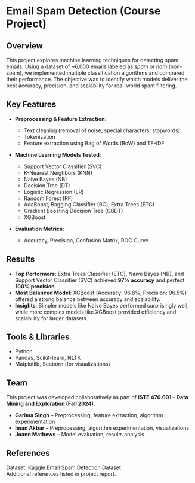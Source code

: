 # Email Spam Detection (Course Project)

## Overview
This project explores machine learning techniques for detecting spam emails. Using a dataset of ~6,000 emails labeled as *spam* or *ham* (non-spam), we implemented multiple classification algorithms and compared their performance. The objective was to identify which models deliver the best accuracy, precision, and scalability for real-world spam filtering.

## Key Features
- **Preprocessing & Feature Extraction**: 
  - Text cleaning (removal of noise, special characters, stopwords)  
  - Tokenization  
  - Feature extraction using Bag of Words (BoW) and TF-IDF  

- **Machine Learning Models Tested**:  
  - Support Vector Classifier (SVC)  
  - K-Nearest Neighbors (KNN)  
  - Naive Bayes (NB)  
  - Decision Tree (DT)  
  - Logistic Regression (LR)  
  - Random Forest (RF)  
  - AdaBoost, Bagging Classifier (BC), Extra Trees (ETC)  
  - Gradient Boosting Decision Tree (GBDT)  
  - XGBoost  

- **Evaluation Metrics**:  
  - Accuracy, Precision, Confusion Matrix, ROC Curve  

## Results
- **Top Performers**: Extra Trees Classifier (ETC), Naive Bayes (NB), and Support Vector Classifier (SVC) achieved **97% accuracy** and perfect **100% precision**.  
- **Most Balanced Model**: XGBoost (Accuracy: 96.8%, Precision: 96.5%) offered a strong balance between accuracy and scalability.  
- **Insights**: Simpler models like Naive Bayes performed surprisingly well, while more complex models like XGBoost provided efficiency and scalability for larger datasets.  

## Tools & Libraries
- Python  
- Pandas, Scikit-learn, NLTK  
- Matplotlib, Seaborn (for visualizations)  

## Team
This project was developed collaboratively as part of **ISTE 470.601 – Data Mining and Exploration (Fall 2024)**.  
- **Garima Singh** – Preprocessing, feature extraction, algorithm experimentation
- **Iman Akbar** – Preprocessing, algorithm experimentation, visualizations  
- **Joann Mathews** – Model evaluation, results analysis

## References
Dataset: [Kaggle Email Spam Detection Dataset](https://www.kaggle.com)  
Additional references listed in project report. 
